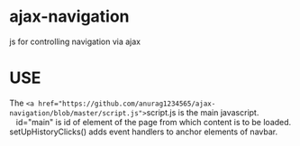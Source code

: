 # ajax-navigation
js for controlling navigation via ajax

# USE
  The ``<a href="https://github.com/anurag1234565/ajax-navigation/blob/master/script.js">``script.js</a> is the main javascript.<br/>
    &nbsp;&nbsp; id="main" is id of element of the page from which content is to be loaded.<br/>
  setUpHistoryClicks() adds event handlers to anchor elements of navbar.
  
